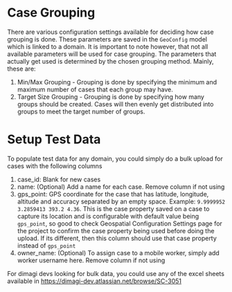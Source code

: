 # Case Grouping

There are various configuration settings available for deciding how case grouping is done. These parameters are saved in the `GeoConfig` model which is linked to a domain.
It is important to note however, that not all available parameters will be used for case grouping. The parameters that actually get used is determined by the chosen grouping
method. Mainly, these are:
1. Min/Max Grouping - Grouping is done by specifying the minimum and maximum number of cases that each group may have.
2. Target Size Grouping - Grouping is done by specifying how many groups should be created. Cases will then evenly get distributed into groups to meet the target number of groups.


# Setup Test Data

To populate test data for any domain, you could simply do a bulk upload for cases with the following columns
1. case_id: Blank for new cases
2. name: (Optional) Add a name for each case. Remove column if not using
3. gps_point: GPS coordinate for the case that has latitude, longitude, altitude and accuracy separated by an empty space. Example: `9.9999952 3.2859413 393.2 4.36`. This is the case property saved on a case to capture its location and is configurable with default value being `gps_point`, so good to check Geospatial Configuration Settings page for the project to confirm the case property being used before doing the upload. If its different, then this column should use that case property instead of `gps_point`
4. owner_name: (Optional) To assign case to a mobile worker, simply add worker username here. Remove column if not using

For dimagi devs looking for bulk data, you could use any of the excel sheets available in https://dimagi-dev.atlassian.net/browse/SC-3051
